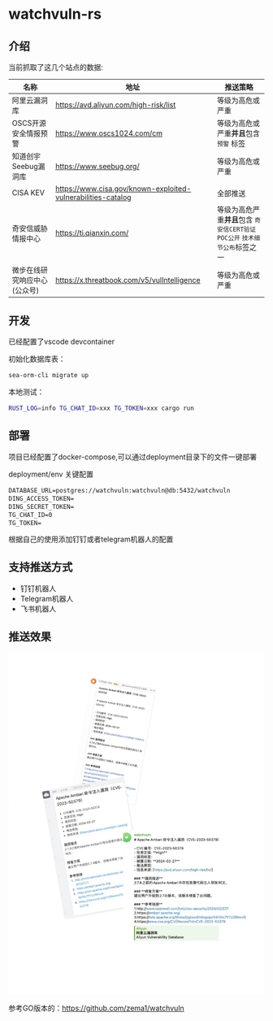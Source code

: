 # watchvuln-rs

## 介绍

当前抓取了这几个站点的数据:

| 名称                         | 地址                                                           | 推送策略                                                                     |
| ---------------------------- | -------------------------------------------------------------- | ---------------------------------------------------------------------------- |
| 阿里云漏洞库                 | <https://avd.aliyun.com/high-risk/list>                        | 等级为高危或严重                                                             |
| OSCS开源安全情报预警         | <https://www.oscs1024.com/cm>                                  | 等级为高危或严重**并且**包含 `预警` 标签                                     |
| 知道创宇Seebug漏洞库         | <https://www.seebug.org/>                                      | 等级为高危或严重                                                             |
| CISA KEV                     | <https://www.cisa.gov/known-exploited-vulnerabilities-catalog> | 全部推送                                                                     |
| 奇安信威胁情报中心           | <https://ti.qianxin.com/>                                      | 等级为高危严重**并且**包含 `奇安信CERT验证` `POC公开` `技术细节公布`标签之一 |
| 微步在线研究响应中心(公众号) | <https://x.threatbook.com/v5/vulIntelligence>                  | 等级为高危或严重                                                             |

## 开发

已经配置了vscode devcontainer

初始化数据库表：

```bash
sea-orm-cli migrate up
```

本地测试：

```bash
RUST_LOG=info TG_CHAT_ID=xxx TG_TOKEN=xxx cargo run
```

## 部署

项目已经配置了docker-compose,可以通过deployment目录下的文件一键部署

deployment/env 关键配置

```env
DATABASE_URL=postgres://watchvuln:watchvuln@db:5432/watchvuln
DING_ACCESS_TOKEN=
DING_SECRET_TOKEN=
TG_CHAT_ID=0
TG_TOKEN=
```

根据自己的使用添加钉钉或者telegram机器人的配置

## 支持推送方式

- 钉钉机器人
- Telegram机器人
- 飞书机器人

## 推送效果

![app](./assets/app.jpg)

参考GO版本的：<https://github.com/zema1/watchvuln>
